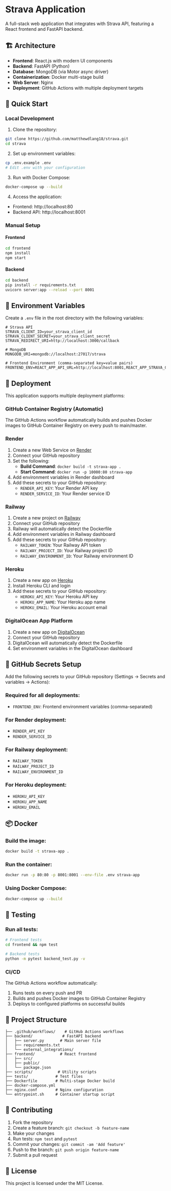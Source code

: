 # Strava Application

A full-stack web application that integrates with Strava API, featuring a React frontend and FastAPI backend.

## 🏗️ Architecture

- **Frontend**: React.js with modern UI components
- **Backend**: FastAPI (Python)
- **Database**: MongoDB (via Motor async driver)
- **Containerization**: Docker multi-stage build
- **Web Server**: Nginx
- **Deployment**: GitHub Actions with multiple deployment targets

## 🚀 Quick Start

### Local Development

1. Clone the repository:
```bash
git clone https://github.com/matthewdlang18/strava.git
cd strava
```

2. Set up environment variables:
```bash
cp .env.example .env
# Edit .env with your configuration
```

3. Run with Docker Compose:
```bash
docker-compose up --build
```

4. Access the application:
- Frontend: http://localhost:80
- Backend API: http://localhost:8001

### Manual Setup

#### Frontend
```bash
cd frontend
npm install
npm start
```

#### Backend
```bash
cd backend
pip install -r requirements.txt
uvicorn server:app --reload --port 8001
```

## 🔧 Environment Variables

Create a `.env` file in the root directory with the following variables:

```env
# Strava API
STRAVA_CLIENT_ID=your_strava_client_id
STRAVA_CLIENT_SECRET=your_strava_client_secret
STRAVA_REDIRECT_URI=http://localhost:3000/callback

# MongoDB
MONGODB_URI=mongodb://localhost:27017/strava

# Frontend Environment (comma-separated key=value pairs)
FRONTEND_ENV=REACT_APP_API_URL=http://localhost:8001,REACT_APP_STRAVA_CLIENT_ID=your_client_id
```

## 🚀 Deployment

This application supports multiple deployment platforms:

### GitHub Container Registry (Automatic)

The GitHub Actions workflow automatically builds and pushes Docker images to GitHub Container Registry on every push to main/master.

### Render

1. Create a new Web Service on [Render](https://render.com)
2. Connect your GitHub repository
3. Set the following:
   - **Build Command**: `docker build -t strava-app .`
   - **Start Command**: `docker run -p 10000:80 strava-app`
4. Add environment variables in Render dashboard
5. Add these secrets to your GitHub repository:
   - `RENDER_API_KEY`: Your Render API key
   - `RENDER_SERVICE_ID`: Your Render service ID

### Railway

1. Create a new project on [Railway](https://railway.app)
2. Connect your GitHub repository
3. Railway will automatically detect the Dockerfile
4. Add environment variables in Railway dashboard
5. Add these secrets to your GitHub repository:
   - `RAILWAY_TOKEN`: Your Railway API token
   - `RAILWAY_PROJECT_ID`: Your Railway project ID
   - `RAILWAY_ENVIRONMENT_ID`: Your Railway environment ID

### Heroku

1. Create a new app on [Heroku](https://heroku.com)
2. Install Heroku CLI and login
3. Add these secrets to your GitHub repository:
   - `HEROKU_API_KEY`: Your Heroku API key
   - `HEROKU_APP_NAME`: Your Heroku app name
   - `HEROKU_EMAIL`: Your Heroku account email

### DigitalOcean App Platform

1. Create a new app on [DigitalOcean](https://cloud.digitalocean.com/apps)
2. Connect your GitHub repository
3. DigitalOcean will automatically detect the Dockerfile
4. Set environment variables in the DigitalOcean dashboard

## 🔐 GitHub Secrets Setup

Add the following secrets to your GitHub repository (Settings → Secrets and variables → Actions):

### Required for all deployments:
- `FRONTEND_ENV`: Frontend environment variables (comma-separated)

### For Render deployment:
- `RENDER_API_KEY`
- `RENDER_SERVICE_ID`

### For Railway deployment:
- `RAILWAY_TOKEN`
- `RAILWAY_PROJECT_ID`
- `RAILWAY_ENVIRONMENT_ID`

### For Heroku deployment:
- `HEROKU_API_KEY`
- `HEROKU_APP_NAME`
- `HEROKU_EMAIL`

## 📦 Docker

### Build the image:
```bash
docker build -t strava-app .
```

### Run the container:
```bash
docker run -p 80:80 -p 8001:8001 --env-file .env strava-app
```

### Using Docker Compose:
```bash
docker-compose up --build
```

## 🧪 Testing

### Run all tests:
```bash
# Frontend tests
cd frontend && npm test

# Backend tests
python -m pytest backend_test.py -v
```

### CI/CD

The GitHub Actions workflow automatically:
1. Runs tests on every push and PR
2. Builds and pushes Docker images to GitHub Container Registry
3. Deploys to configured platforms on successful builds

## 📁 Project Structure

```
├── .github/workflows/    # GitHub Actions workflows
├── backend/             # FastAPI backend
│   ├── server.py       # Main server file
│   ├── requirements.txt
│   └── external_integrations/
├── frontend/           # React frontend
│   ├── src/
│   ├── public/
│   └── package.json
├── scripts/           # Utility scripts
├── tests/            # Test files
├── Dockerfile        # Multi-stage Docker build
├── docker-compose.yml
├── nginx.conf        # Nginx configuration
└── entrypoint.sh     # Container startup script
```

## 🤝 Contributing

1. Fork the repository
2. Create a feature branch: `git checkout -b feature-name`
3. Make your changes
4. Run tests: `npm test` and `pytest`
5. Commit your changes: `git commit -am 'Add feature'`
6. Push to the branch: `git push origin feature-name`
7. Submit a pull request

## 📄 License

This project is licensed under the MIT License.
